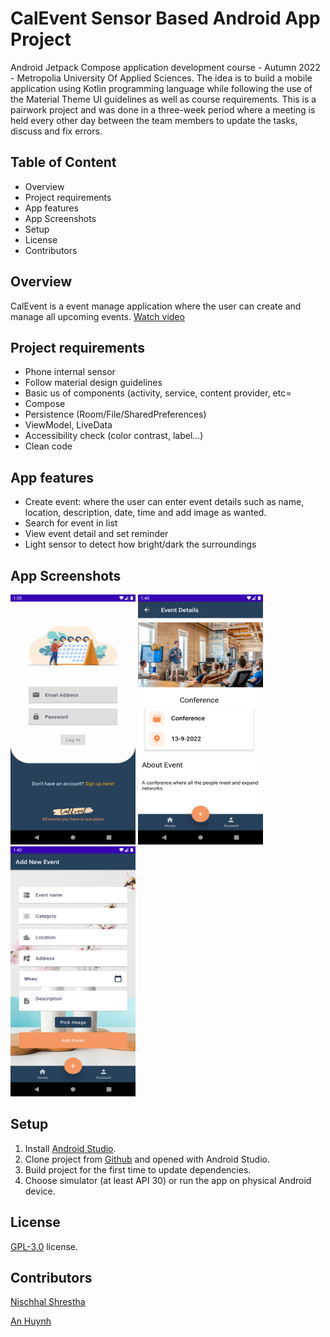 # CalEvent Sensor Based Android App Project
Android Jetpack Compose application development course - Autumn 2022 - Metropolia University Of Applied Sciences. The idea is to build a mobile application using Kotlin programming language while following the use of the Material Theme UI guidelines as well as course requirements. This is a pairwork project and was done in a three-week period where a meeting is held every other day between the team members to update the tasks, discuss and fix errors.
## Table of Content

- Overview
- Project requirements
- App features
- App Screenshots
- Setup
- License
- Contributors

## Overview
CalEvent is a event manage application where the user can create and manage all upcoming events. [Watch video](https://youtu.be/TUALvP9fnSs)

## Project requirements
- Phone internal sensor
- Follow material design guidelines
- Basic us of components (activity, service, content provider, etc=
- Compose
- Persistence (Room/File/SharedPreferences)
- ViewModel, LiveData
- Accessibility check (color contrast, label...)
- Clean code

## App features
- Create event: where the user can enter event details such as name, location, description, date, time and add image as wanted.
- Search for event in list
- View event detail and set reminder
- Light sensor to detect how bright/dark the surroundings

## App Screenshots
<p float="left">
  <img src="https://github.com/Nischhal3/event-manager/blob/main/app/src/main/res/drawable-nodpi/img1.png" width="200" height="400"/>
  <img src="https://github.com/Nischhal3/event-manager/blob/main/app/src/main/res/drawable-nodpi/img2.png" width="200" height="400"/> 
  <img  src="https://github.com/Nischhal3/event-manager/blob/main/app/src/main/res/drawable-nodpi/img3.png" width="200" height="400" />
</p>


## Setup
1. Install [Android Studio](https://developer.android.com/studio?gclid=CjwKCAjw7p6aBhBiEiwA83fGuqT7KA7eHmM5sXJM80gm4mLInuaNEvH5dpfenPSQcvI90ZiLWcroRxoCN9oQAvD_BwE&gclsrc=aw.ds).
2. Clone project from [Github](https://github.com/Nischhal3/event-manager) and opened with Android Studio.
3. Build project for the first time to update dependencies.
4. Choose simulator (at least API 30) or run the app on physical Android device.

## License

[GPL-3.0](https://github.com/Nischhal3/pre-owned/blob/readme/LICENSE.txt) license.

## Contributors

[Nischhal Shrestha](https://github.com/Nischhal3)

[An Huynh](https://github.com/anniehuynh)
